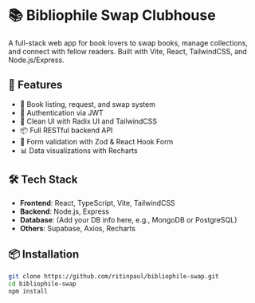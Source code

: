 # 📚 Bibliophile Swap Clubhouse

A full-stack web app for book lovers to swap books, manage collections, and connect with fellow readers. Built with Vite, React, TailwindCSS, and Node.js/Express.

## 🚀 Features

- 📖 Book listing, request, and swap system
- 🔐 Authentication via JWT
- 🎨 Clean UI with Radix UI and TailwindCSS
- 📦 Full RESTful backend API
- 🧠 Form validation with Zod & React Hook Form
- 📊 Data visualizations with Recharts

## 🛠 Tech Stack

- **Frontend**: React, TypeScript, Vite, TailwindCSS
- **Backend**: Node.js, Express
- **Database**: (Add your DB info here, e.g., MongoDB or PostgreSQL)
- **Others**: Supabase, Axios, Recharts

## 📦 Installation

```bash
git clone https://github.com/ritinpaul/bibliophile-swap.git
cd bibliophile-swap
npm install
